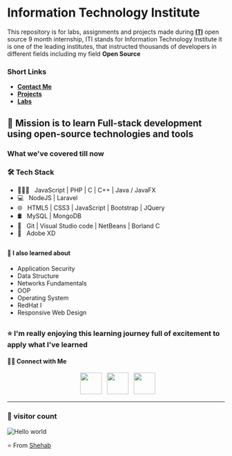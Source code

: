 # <h1>Information Technology Institute</h1>
This repository is  for labs, assignments and projects made during <a href="https://www.iti.gov.eg/iti/home"><b>ITI</b></a> open source 9 month internship,
ITI stands for Information Technology Institute it is one of the leading institutes, that instructed thousands of developers in different fields including my field <b>Open Source</b><br>
<h3>Short Links</h3>
<ul>
 <li><a href="https://github.com/Shehab8K/ITIOS#contact"><b>Contact Me</b></a></li>
 <li><a href="https://github.com/Shehab8K/ITIOS#contact"><b>Projects</b></a></li>
 <li><a href="https://github.com/Shehab8K/ITIOS#contact"><b>Labs</b></a></li>
</ul>

##  <h2>🎯 Mission is to learn Full-stack development using open-source technologies and tools</h2>

 <h3>What we've covered till now</h3>
 <h3>🛠 Tech Stack</h3>

- 👨🏻‍💻 &nbsp; JavaScript | PHP | C | C++ | Java / JavaFX  
- 💻 &nbsp; NodeJS | Laravel 
- 🌐 &nbsp; HTML5 | CSS3 | JavaScript | Bootstrap | JQuery
- 🛢 &nbsp; MySQL | MongoDB 
- 🔧 &nbsp; Git | Visual Studio code | NetBeans | Borland C 
- 🎨 &nbsp; Adobe XD

## <h4>📖 I also learned about</h4>
- Application Security
- Data Structure
- Networks Fundamentals
- OOP
- Operating System
- RedHat I
- Responsive Web Design

## <h3>⭐ I'm really enjoying this learning journey full of excitement to apply what I've learned</h3>

<h4 id="contact"> 🤝🏻 Connect with Me </h4>

<p align="center">
&nbsp; <a href="https://www.facebook.com/Shehab.AbdelGawwad" target="_blank" rel="noopener noreferrer"><img src="https://img.icons8.com/plasticine/100/null/facebook-new.png" width="50" /></a>  
&nbsp; <a href="https://www.linkedin.com/in/shehabhossam/" target="_blank" rel="noopener noreferrer"><img src="https://img.icons8.com/plasticine/100/000000/linkedin.png" width="50" /></a>
&nbsp; <a href="mailto:shehab.haz@gmail.com" target="_blank" rel="noopener noreferrer"><img src="https://img.icons8.com/plasticine/100/000000/gmail.png"  width="50" /></a>
</p>

<hr/>

### 👀 visitor count

<img src="https://profile-counter.glitch.me/Shehab8K/count.svg" alt="Hello world" />

⭐️ From [Shehab](https://github.com/Shehab8K)
